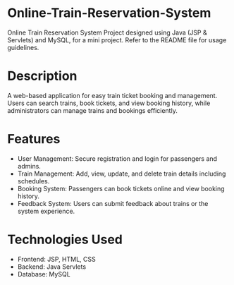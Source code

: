 # Online-Train-Reservation-System
Online Train Reservation System Project designed using Java (JSP &amp; Servlets) and MySQL, for a mini project. Refer to the README file for usage guidelines.

# Description
A web-based application for easy train ticket booking and management. Users can search trains, book tickets, and view booking history, while administrators can manage trains and bookings efficiently.

# Features
- User Management: Secure registration and login for passengers and admins.
- Train Management: Add, view, update, and delete train details including schedules.
- Booking System: Passengers can book tickets online and view booking history.
- Feedback System: Users can submit feedback about trains or the system experience.

# Technologies Used
- Frontend: JSP, HTML, CSS
- Backend: Java Servlets
- Database: MySQL
